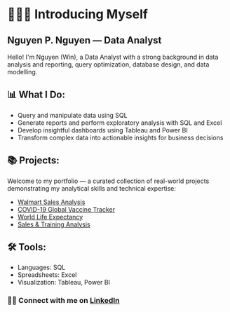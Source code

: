 # 🙋🏻‍♂️ Introducing Myself
## Nguyen P. Nguyen — Data Analyst

Hello! I'm Nguyen (Win), a Data Analyst with a strong background in data analysis and reporting, query optimization, database design, and data modelling.

## 📊 What I Do:
- Query and manipulate data using SQL
- Generate reports and perform exploratory analysis with SQL and Excel
- Develop insightful dashboards using Tableau and Power BI
- Transform complex data into actionable insights for business decisions

## 📚 Projects:
Welcome to my portfolio — a curated collection of real-world projects demonstrating my analytical skills and technical expertise:
- [Walmart Sales Analysis](https://github.com/nguyenpn1596/Walmart-Sales-Analysis/tree/main)
- [COVID-19 Global Vaccine Tracker](https://github.com/nguyenpn1596/global-covid-vaccine-tracker/tree/main)
- [World Life Expectancy](https://github.com/nguyenpn1596/World-Life-Expectancy)
- [Sales & Training Analysis](https://github.com/nguyenpn1596/Sales-Training-and-Engagement-Analysis)



## 🛠️ Tools:
- Languages: SQL
- Spreadsheets: Excel
- Visualization: Tableau, Power BI

### 👋🏻 Connect with me on [LinkedIn](https://www.linkedin.com/in/nguyenpn96/)
